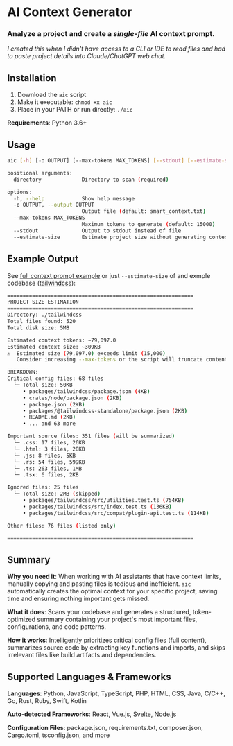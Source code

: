 # AI Context Generator

### Analyze a project and create a _single-file_ AI context prompt.
*I created this when I didn't have access to a CLI or IDE to read files and had to paste project details into Claude/ChatGPT web chat.*

## Installation

1. Download the `aic` script
2. Make it executable: `chmod +x aic`
3. Place in your PATH or run directly: `./aic`

**Requirements**: Python 3.6+

## Usage

```bash
aic [-h] [-o OUTPUT] [--max-tokens MAX_TOKENS] [--stdout] [--estimate-size] directory

positional arguments:
  directory             Directory to scan (required)

options:
  -h, --help            Show help message
  -o OUTPUT, --output OUTPUT
                        Output file (default: smart_context.txt)
  --max-tokens MAX_TOKENS
                        Maximum tokens to generate (default: 15000)
  --stdout              Output to stdout instead of file
  --estimate-size       Estimate project size without generating context
```

## Example Output

See [full context prompt example](https://github.com/newelski/ai-context-generator/blob/main/smart_context.txt) or just `--estimate-size` of and exmple codebase ([tailwindcss](https://github.com/tailwindlabs/tailwindcss)):

```sh
============================================================
PROJECT SIZE ESTIMATION
============================================================
Directory: ./tailwindcss
Total files found: 520
Total disk size: 5MB

Estimated context tokens: ~79,097.0
Estimated context size: ~309KB
⚠️  Estimated size (79,097.0) exceeds limit (15,000)
   Consider increasing --max-tokens or the script will truncate content

BREAKDOWN:
Critical config files: 68 files
  └─ Total size: 50KB
     • packages/tailwindcss/package.json (4KB)
     • crates/node/package.json (2KB)
     • package.json (2KB)
     • packages/@tailwindcss-standalone/package.json (2KB)
     • README.md (2KB)
     • ... and 63 more

Important source files: 351 files (will be summarized)
  └─ .css: 17 files, 26KB
  └─ .html: 3 files, 28KB
  └─ .js: 8 files, 5KB
  └─ .rs: 54 files, 599KB
  └─ .ts: 263 files, 1MB
  └─ .tsx: 6 files, 2KB

Ignored files: 25 files
  └─ Total size: 2MB (skipped)
     • packages/tailwindcss/src/utilities.test.ts (754KB)
     • packages/tailwindcss/src/index.test.ts (136KB)
     • packages/tailwindcss/src/compat/plugin-api.test.ts (114KB)

Other files: 76 files (listed only)

============================================================
```
## Summary

**Why you need it**: When working with AI assistants that have context limits, manually copying and pasting files is tedious and inefficient. `aic` automatically creates the optimal context for your specific project, saving time and ensuring nothing important gets missed.

**What it does**: Scans your codebase and generates a structured, token-optimized summary containing your project's most important files, configurations, and code patterns.

**How it works**: Intelligently prioritizes critical config files (full content), summarizes source code by extracting key functions and imports, and skips irrelevant files like build artifacts and dependencies.

## Supported Languages & Frameworks

**Languages**: Python, JavaScript, TypeScript, PHP, HTML, CSS, Java, C/C++, Go, Rust, Ruby, Swift, Kotlin

**Auto-detected Frameworks**: React, Vue.js, Svelte, Node.js

**Configuration Files**: package.json, requirements.txt, composer.json, Cargo.toml, tsconfig.json, and more
